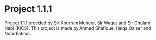 # Project 1.1.1 
Project 1.1.1 provided by Sir Khurram Muneer, Sir Waqas and Sir Ghulam Nabi (KICS). This project is made by Ahmed Shafique, Haiqa Qaiser and Noor Fatima.
